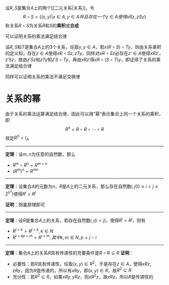 设$R,S$是集合$A$上的两个[[二元关系|关系]]，令
$$
R\circ S=\{(x,y)|x\in A,y\in A并且存在一个z\in A使得xRz,zSy\}
$$
称关系$R\circ S$为关系$R$和$S$的**乘积**或**合成**

可以证明关系的乘法满足结合律

设$R,S$和$T$是集合$A$上的$3$个关系，任取$x,y\in A$，若$x(R\circ S)\circ Ty$，则由关系乘积的定义知，存在$z\in A$使得$xR\circ Sz, zTy$，同样对$xR\circ Sz$必存在$z'\in A$使得$xRz'$，$z'Sz$，故由$z'Sz$和$zTy$知$z'S\circ Ty$，再由$xRz'$得$xR\circ(S\circ T)y$，即证得了关系的乘法满足结合律

同样可以证明关系的乘法不满足交换律

# 关系的幂

由于关系的乘法运算满足结合律，因此可以用“幂”表示集合上同一个关系的乘积，即
$$
R^n=R\circ R\circ\cdots\circ R
$$
规定$R^0=I_A$

---

**定理**：设$m,n$为任意的自然数，那么
- $R^m\circ R^n=R^{m+n}$
- $(R^m)^n=R^{mn}$

---

**定理**：设集合$A$的元数为$n$，$R$是$A$上的二元关系，那么存在自然数$i,j(0\le i\lt j \le 2^{n^2})$使得$R^i=R^j$

**证明**：鸽巢原理即可

---

**定理**：设$R$是集合$A$上的关系，若存在自然数$i,j(i\lt j)$，使得$R^i=R^j$，则有
- $R^{i+k}=R^{j+k},k\in N$
- $R^{i+kp+m}=R^{i+m},其中k,m\in N,p=j-i$

---

**定理**：集合$A$上的关系$R$具有传递性的充要条件是$R\circ R\subseteq R$
**证明**：
- 必要性：若$R$具有传递性，任取$(x,y)\in R^2$，于是存在$z\in A$，使得$xRz,zRy$，因为$R$是传递的，所以有$xRy$，即$(x,y)\in R$，故$R^2\subseteq R$
- 充分性：若$R^2\subseteq R$，如果$xRy,yRz$，则$xR^2z$，故$xRz$，所以$R$是传递性的
